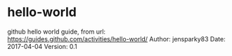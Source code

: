 # hello-world
github hello world guide, from url: https://guides.github.com/activities/hello-world/
Author: jensparky83
Date: 2017-04-04
Version: 0.1

